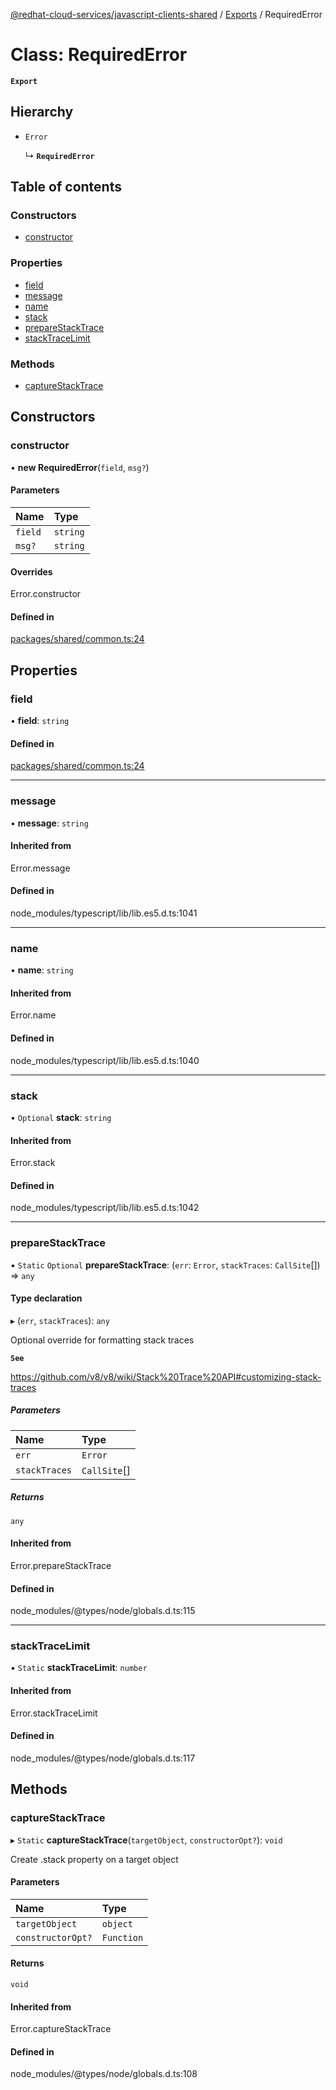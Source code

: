 [@redhat-cloud-services/javascript-clients-shared](../README.md) / [Exports](../modules.md) / RequiredError

# Class: RequiredError

**`Export`**

## Hierarchy

- `Error`

  ↳ **`RequiredError`**

## Table of contents

### Constructors

- [constructor](RequiredError.md#constructor)

### Properties

- [field](RequiredError.md#field)
- [message](RequiredError.md#message)
- [name](RequiredError.md#name)
- [stack](RequiredError.md#stack)
- [prepareStackTrace](RequiredError.md#preparestacktrace)
- [stackTraceLimit](RequiredError.md#stacktracelimit)

### Methods

- [captureStackTrace](RequiredError.md#capturestacktrace)

## Constructors

### constructor

• **new RequiredError**(`field`, `msg?`)

#### Parameters

| Name | Type |
| :------ | :------ |
| `field` | `string` |
| `msg?` | `string` |

#### Overrides

Error.constructor

#### Defined in

[packages/shared/common.ts:24](https://github.com/RedHatInsights/javascript-clients/blob/master/packages/shared/common.ts#L24)

## Properties

### field

• **field**: `string`

#### Defined in

[packages/shared/common.ts:24](https://github.com/RedHatInsights/javascript-clients/blob/master/packages/shared/common.ts#L24)

___

### message

• **message**: `string`

#### Inherited from

Error.message

#### Defined in

node_modules/typescript/lib/lib.es5.d.ts:1041

___

### name

• **name**: `string`

#### Inherited from

Error.name

#### Defined in

node_modules/typescript/lib/lib.es5.d.ts:1040

___

### stack

• `Optional` **stack**: `string`

#### Inherited from

Error.stack

#### Defined in

node_modules/typescript/lib/lib.es5.d.ts:1042

___

### prepareStackTrace

▪ `Static` `Optional` **prepareStackTrace**: (`err`: `Error`, `stackTraces`: `CallSite`[]) => `any`

#### Type declaration

▸ (`err`, `stackTraces`): `any`

Optional override for formatting stack traces

**`See`**

https://github.com/v8/v8/wiki/Stack%20Trace%20API#customizing-stack-traces

##### Parameters

| Name | Type |
| :------ | :------ |
| `err` | `Error` |
| `stackTraces` | `CallSite`[] |

##### Returns

`any`

#### Inherited from

Error.prepareStackTrace

#### Defined in

node_modules/@types/node/globals.d.ts:115

___

### stackTraceLimit

▪ `Static` **stackTraceLimit**: `number`

#### Inherited from

Error.stackTraceLimit

#### Defined in

node_modules/@types/node/globals.d.ts:117

## Methods

### captureStackTrace

▸ `Static` **captureStackTrace**(`targetObject`, `constructorOpt?`): `void`

Create .stack property on a target object

#### Parameters

| Name | Type |
| :------ | :------ |
| `targetObject` | `object` |
| `constructorOpt?` | `Function` |

#### Returns

`void`

#### Inherited from

Error.captureStackTrace

#### Defined in

node_modules/@types/node/globals.d.ts:108
